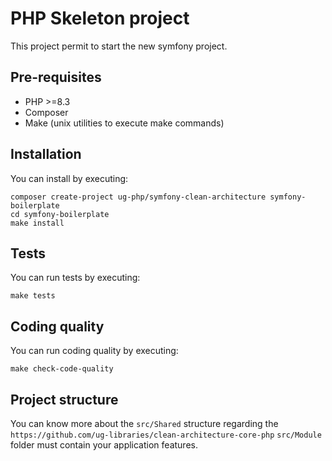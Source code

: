 # PHP Skeleton project

This project permit to start the new symfony project.

## Pre-requisites

- PHP >=8.3
- Composer
- Make (unix utilities to execute make commands)

## Installation

You can install by executing:

```
composer create-project ug-php/symfony-clean-architecture symfony-boilerplate
cd symfony-boilerplate
make install
```

## Tests

You can run tests by executing:

```
make tests
```

## Coding quality

You can run coding quality by executing:

```
make check-code-quality
```

## Project structure

You can know more about the `src/Shared` structure regarding the `https://github.com/ug-libraries/clean-architecture-core-php`
`src/Module` folder must contain your application features.